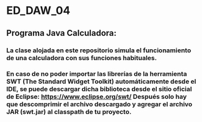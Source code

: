 # ED_DAW_04
## Programa Java Calculadora:
### La clase alojada en este repositorio simula el funcionamiento de una calculadora con sus funciones habituales.
### En caso de no poder importar las librerías de la herramienta SWT (The Standard Widget Toolkit) automáticamente desde el IDE, se puede descargar dicha biblioteca desde el sitio oficial de Eclipse: https://www.eclipse.org/swt/ Después solo hay que descomprimir el archivo descargado y agregar el archivo JAR (swt.jar) al classpath de tu proyecto.

